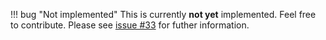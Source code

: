 
!!! bug "Not implemented"
    This is currently **not yet** implemented. Feel free to contribute. Please see [issue #33](https://github.com/external-secrets/external-secrets/issues/33) for futher information.
